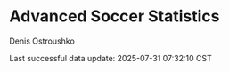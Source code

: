 # Advanced Soccer Statistics
Denis Ostroushko

<!-- gfm -->

Last successful data update: 2025-07-31 07:32:10 CST
